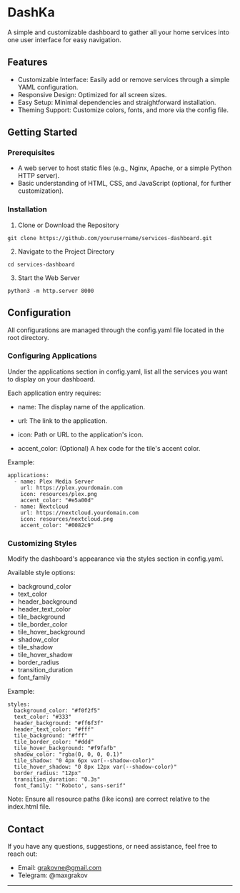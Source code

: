 
# DashKa

A simple and customizable dashboard to gather all your home services into one user interface for easy navigation.

## Features

-   Customizable Interface: Easily add or remove services through a simple YAML configuration.
-   Responsive Design: Optimized for all screen sizes.
-   Easy Setup: Minimal dependencies and straightforward installation.
-   Theming Support: Customize colors, fonts, and more via the config file.


## Getting Started

### Prerequisites

-   A web server to host static files (e.g., Nginx, Apache, or a simple Python HTTP server).
-   Basic understanding of HTML, CSS, and JavaScript (optional, for further customization).

### Installation

1. Clone or Download the Repository

```
git clone https://github.com/yourusername/services-dashboard.git
```

2. Navigate to the Project Directory

```
cd services-dashboard
```
3. Start the Web Server

```  
python3 -m http.server 8000
```

## Configuration

All configurations are managed through the config.yaml file located in the root directory.

### Configuring Applications

Under the applications section in config.yaml, list all the services you want to display on your dashboard.

Each application entry requires:
-   name: The display name of the application.

-   url: The link to the application.

-   icon: Path or URL to the application's icon.

-   accent_color: (Optional) A hex code for the tile's accent color.


Example:
```
applications:
  - name: Plex Media Server
    url: https://plex.yourdomain.com
    icon: resources/plex.png
    accent_color: "#e5a00d"
  - name: Nextcloud
    url: https://nextcloud.yourdomain.com
    icon: resources/nextcloud.png
    accent_color: "#0082c9"
 ```

### Customizing Styles

Modify the dashboard's appearance via the styles section in config.yaml.

Available style options:

-   background_color
-   text_color
-   header_background
-   header_text_color
-   tile_background
-   tile_border_color
-   tile_hover_background
-   shadow_color
-   tile_shadow
-   tile_hover_shadow
-   border_radius
-   transition_duration
-   font_family


Example:
```
styles:
  background_color: "#f0f2f5"
  text_color: "#333"
  header_background: "#ff6f3f"
  header_text_color: "#fff"
  tile_background: "#fff"
  tile_border_color: "#ddd"
  tile_hover_background: "#f9fafb"
  shadow_color: "rgba(0, 0, 0, 0.1)"
  tile_shadow: "0 4px 6px var(--shadow-color)"
  tile_hover_shadow: "0 8px 12px var(--shadow-color)"
  border_radius: "12px"
  transition_duration: "0.3s"
  font_family: "'Roboto', sans-serif"
```
Note: Ensure all resource paths (like icons) are correct relative to the index.html file.

## Contact

If you have any questions, suggestions, or need assistance, feel free to reach out:

-   Email: grakovne@gmail.com
-   Telegram: @maxgrakov
* * *